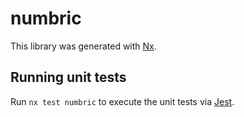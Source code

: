 # numbric

This library was generated with [Nx](https://nx.dev).

## Running unit tests

Run `nx test numbric` to execute the unit tests via [Jest](https://jestjs.io).
